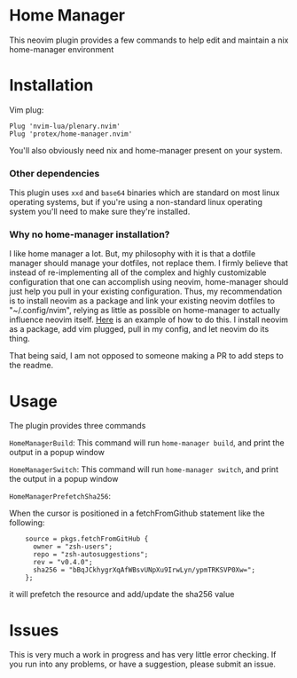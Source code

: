 # Home Manager
This neovim plugin provides a few commands to help edit and maintain a nix home-manager environment

# Installation
Vim plug:
```
Plug 'nvim-lua/plenary.nvim'
Plug 'protex/home-manager.nvim'
```

You'll also obviously need nix and home-manager present on your system.

### Other dependencies
This plugin uses `xxd` and `base64` binaries which are standard on most linux operating systems, but if you're using a non-standard linux operating system you'll need to make sure they're installed.

### Why no home-manager installation?
I like home manager a lot. But, my philosophy with it is that a dotfile manager should manage your dotfiles, not replace them. I firmly believe that instead of re-implementing all of the complex and highly customizable configuration that one can accomplish using neovim, home-manager should just help you pull in your existing configuration. Thus, my recommendation is to install neovim as a package and link your existing neovim dotfiles to "~/.config/nvim", relying as little as possible on home-manager to actually influence neovim itself. [Here](https://github.com/protex/home/blob/master/home.nix) is an example of how to do this. I install neovim as a package, add vim plugged, pull in my config, and let neovim do its thing.

That being said, I am not opposed to someone making a PR to add steps to the readme.

# Usage
The plugin provides three commands 

`HomeManagerBuild`:
This command will run `home-manager build`, and print the output in a popup window

`HomeManagerSwitch`:
This command will run `home-manager switch`, and print the output in a popup window

`HomeManagerPrefetchSha256`:

When the cursor is positioned in a fetchFromGithub statement like the following:
```
    source = pkgs.fetchFromGitHub {
      owner = "zsh-users";
      repo = "zsh-autosuggestions";
      rev = "v0.4.0";
      sha256 = "bBqJCkhygrXqAfWBsvUNpXu9IrwLyn/ypmTRKSVP0Xw=";
    };
```
it will prefetch the resource and add/update the sha256 value

# Issues
This is very much a work in progress and has very little error checking. If you run into any problems, or have a suggestion, please submit an issue.



